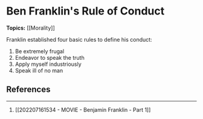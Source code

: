 # Ben Franklin's Rule of Conduct

**Topics:** [[Morality]]

Franklin established four basic rules to define his conduct:

1. Be extremely frugal
2. Endeavor to speak the truth
3. Apply myself industriously
4. Speak ill of no man

## References
--- 
1. [[202207161534 - MOVIE - Benjamin Franklin - Part 1]]